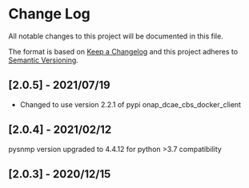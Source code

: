 # Change Log
All notable changes to this project will be documented in this file.

The format is based on [Keep a Changelog](http://keepachangelog.com/)
and this project adheres to [Semantic Versioning](http://semver.org/).

## [2.0.5] - 2021/07/19
* Changed to use version 2.2.1 of pypi onap_dcae_cbs_docker_client

## [2.0.4] - 2021/02/12
pysnmp version upgraded to 4.4.12 for python >3.7 compatibility

## [2.0.3] - 2020/12/15
